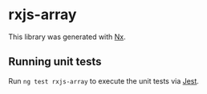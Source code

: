 # rxjs-array

This library was generated with [Nx](https://nx.dev).

## Running unit tests

Run `ng test rxjs-array` to execute the unit tests via [Jest](https://jestjs.io).
